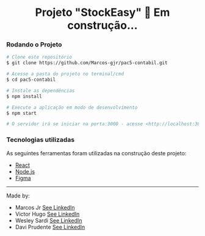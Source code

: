 <!--te-->
<h1 align="center">
  Projeto "StockEasy" 🚀 Em construção... 
</h1>

### Rodando o Projeto 

```bash
# Clone este repositório
$ git clone https://github.com/Marcos-gjr/pac5-contabil.git

# Acesse a pasta do projeto no terminal/cmd 
$ cd pac5-contabil

# Instale as dependências
$ npm install

# Execute a aplicação em modo de desenvolvimento
$ npm start

# O servidor irá se iniciar na porta:3000 - acesse <http://localhost:3000> caso não tenha aberto sozinho
```

### Tecnologias utilizadas 
As seguintes ferramentas foram utilizadas na construção deste projeto:
- [React](https://pt-br.reactjs.org/)
- [Node.js](https://nodejs.org/en/)
- [Figma]()


---

Made by:

 - Marcos Jr [See LinkedIn](https://www.linkedin.com/in/marcos-gon%C3%A7alves-bbb17a1b5)
 - Victor Hugo [See LinkedIn](https://www.linkedin.com/in/victorbkuhn/)
 - Wesley Sardi [See LinkedIn](https://www.linkedin.com/in/wesleysardi/)
 - Davi Prudente [See LinkedIn](https://www.linkedin.com/in/daviprudente/)
